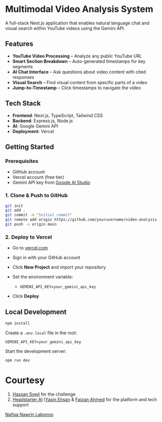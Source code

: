 # Multimodal Video Analysis System

A full-stack Next.js application that enables natural language chat and visual search within YouTube videos using the Gemini API.

## Features

- **YouTube Video Processing** – Analyze any public YouTube URL
- **Smart Section Breakdown** – Auto-generated timestamps for key segments
- **AI Chat Interface** – Ask questions about video content with cited responses
- **Visual Search** – Find visual content from specific parts of a video
- **Jump-to-Timestamp** – Click timestamps to navigate the video

## Tech Stack

- **Frontend**: Next.js, TypeScript, Tailwind CSS  
- **Backend**: Express.js, Node.js  
- **AI**: Google Gemini API  
- **Deployment**: Vercel  

## Getting Started

### Prerequisites

- GitHub account  
- Vercel account (free tier)  
- Gemini API key from [Google AI Studio](https://aistudio.google.com/)

### 1. Clone & Push to GitHub

```bash
git init
git add .
git commit -m "Initial commit"
git remote add origin https://github.com/yourusername/video-analysis
git push -u origin main
````

### 2. Deploy to Vercel

* Go to [vercel.com](https://vercel.com)
* Sign in with your GitHub account
* Click **New Project** and import your repository
* Set the environment variable:

  * `GEMINI_API_KEY=your_gemini_api_key`
* Click **Deploy**

## Local Development

```bash
npm install
```

Create a `.env.local` file in the root:

```
GEMINI_API_KEY=your_gemini_api_key
```

Start the development server:

```bash
npm run dev
```
# Courtesy

1. [Hassan Syed](https://www.linkedin.com/in/hassan-syed-b166a9171/) for the challenge
2. [Headstarter AI](https://app.headstarter.co/accelerator) ([Yasin Ehsan](https://www.linkedin.com/in/yasinehsan/) & [Faizan Ahmed](https://www.linkedin.com/in/faizancodes/) for the platform and tech support

[Nafisa Nawrin Labonno](https://www.linkedin.com/in/nafisanlab/)
